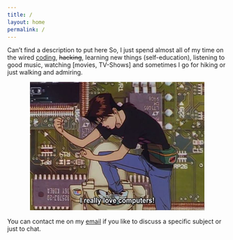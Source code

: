 ```yaml
---
title: /
layout: home
permalink: /
---
```


Can’t find a description to put here So, I just spend almost all of my time on the wired [coding](https://github.com/hihebark), ~~hacking~~, learning new things (self-education), listening to good music, watching [movies, TV-Shows] and sometimes I go for hiking or just walking and admiring.

<p align="center">
  <img src="./assets/images/dog.jpeg" alt="dog" width="400">
</p>

You can contact me on my <a href="mailto:n.amara@pm.me">email</a> if you like to discuss a specific subject or just to chat.
